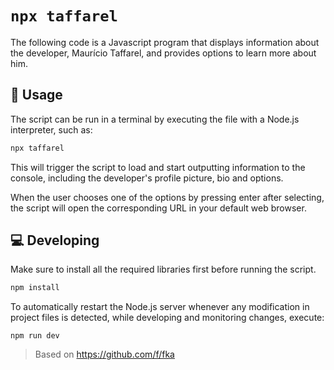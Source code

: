 # `npx taffarel`

The following code is a Javascript program that displays information about the developer, Maurício Taffarel, and provides options to learn more about him.

## 🚀 Usage
The script can be run in a terminal by executing the file with a Node.js interpreter, such as:

```bash
npx taffarel
```

This will trigger the script to load and start outputting information to the console, including the developer's profile picture, bio and options.

When the user chooses one of the options by pressing enter after selecting, the script will open the corresponding URL in your default web browser.

## 💻 Developing

Make sure to install all the required libraries first before running the script.
```bash
npm install
```

To automatically restart the Node.js server whenever any modification in project files is detected, while developing and monitoring changes, execute:
```
npm run dev
```

> Based on https://github.com/f/fka